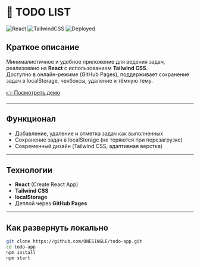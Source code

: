 # 📝 TODO LIST

![React](https://img.shields.io/badge/React-18-blue)
![TailwindCSS](https://img.shields.io/badge/TailwindCSS-3-blueviolet)
![Deployed](https://img.shields.io/badge/GitHub%20Pages-online-success)

## Краткое описание

Минималистичное и удобное приложение для ведения задач, реализовано на **React** с использованием **Tailwind CSS**.  
Доступно в онлайн-режиме (GitHub Pages), поддерживает сохранение задач в localStorage, чекбоксы, удаление и тёмную тему.

[👉 Посмотреть демо](https://ones1ngle.github.io/todo-app/) 

---

## Функционал

- Добавление, удаление и отметка задач как выполненных
- Сохранение задач в localStorage (не теряются при перезагрузке)
- Современный дизайн (Tailwind CSS, адаптивная верстка)


---

## Технологии

- **React** (Create React App)
- **Tailwind CSS**
- **localStorage**
- Деплой через **GitHub Pages**

---

## Как развернуть локально

```bash
git clone https://github.com/ONES1NGLE/todo-app.git
cd todo-app
npm install
npm start
